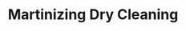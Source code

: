 ---
title: "Martinizing Dry Cleaning"
url: /miraflores/martinizing-dry-cleaning/
shop: Wäscherei
---